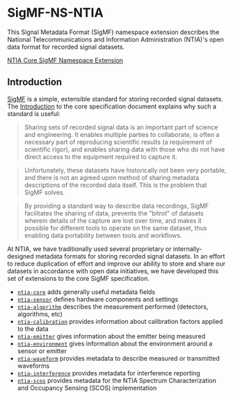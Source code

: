# SigMF-NS-NTIA

This Signal Metadata Format (SigMF) namespace extension describes the National
Telecommunications and Information Administration (NTIA)'s open data format for
recorded signal datasets.

[NTIA Core SigMF Namespace Extension](ntia-core.sigmf-ext.md)

## Introduction

[SigMF](https://github.com/gnuradio/SigMF) is a simple, extensible standard for
storing recorded signal datasets. The
[Introduction](https://github.com/gnuradio/SigMF/blob/master/sigmf-spec.md#introduction)
to the core specification document explains why such a standard is useful:

> Sharing sets of recorded signal data is an important part of science and engineering. It enables multiple parties to collaborate, is often a necessary part of reproducing scientific results (a requirement of scientific rigor), and enables sharing data with those who do not have direct access to the equipment required to capture it.

> Unfortunately, these datasets have historically not been very portable, and there is not an agreed upon method of sharing metadata descriptions of the recorded data itself. This is the problem that SigMF solves.

> By providing a standard way to describe data recordings, SigMF facilitates the sharing of data, prevents the "bitrot" of datasets wherein details of the capture are lost over time, and makes it possible for different tools to operate on the same dataset, thus enabling data portability between tools and workflows.

At NTIA, we have traditionally used several proprietary or internally-designed
metadata formats for storing recorded signal datasets. In an effort to reduce
duplication of effort and improve our ability to store and share our datasets
in accordance with open data initiatives, we have developed this set of
extensions to the core SigMF specification.

- [`ntia-core`](ntia-core.sigmf-ext.md) adds generally useful metadata fields
- [`ntia-sensor`](ntia-sensor.sigmf-ext.md) defines hardware components and settings
- [`ntia-algorithm`](ntia-algorithm.sigmf-ext.md) describes the measurement performed (detectors, algorithms, etc)
- [`ntia-calibration`](ntia-calibration.sigmf-ext.md) provides information about calibration factors applied to the data
- [`ntia-emitter`](ntia-emitter.sigmf-ext.md) gives information about the emitter being measured
- [`ntia-environment`](ntia-environment.sigmf-ext.md) gives information about the environment around a sensor or emitter
- [`ntia-waveform`](ntia-waveform.sigmf-ext.md) provides metadata to describe measured or transmitted waveforms
- [`ntia-interference`](ntia-interfeerence.sigmf-ext.md) provides metadata for interference reporting
- [`ntia-scos`](ntia-scos.sigmf-ext.md) provides metadata for the NTIA Spectrum Characterization and Occupancy Sensing (SCOS) implementation
